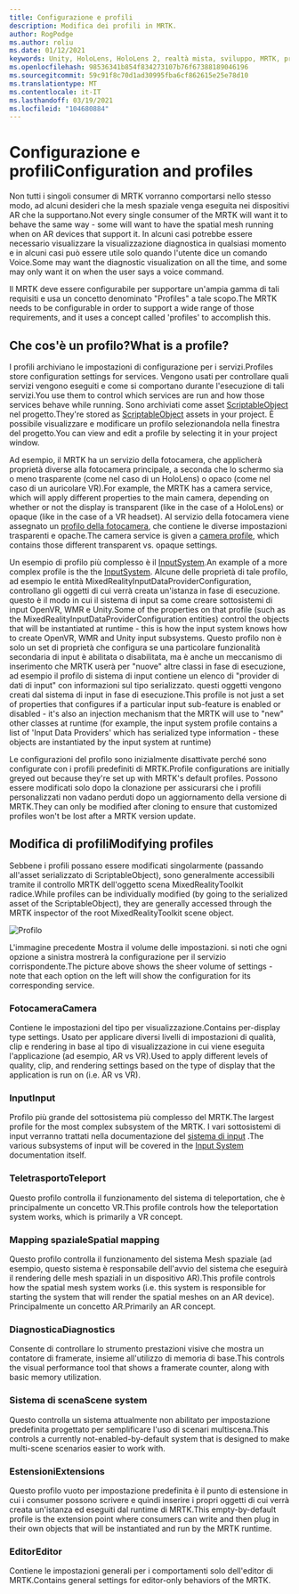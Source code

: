 ```yaml
---
title: Configurazione e profili
description: Modifica dei profili in MRTK.
author: RogPodge
ms.author: roliu
ms.date: 01/12/2021
keywords: Unity, HoloLens, HoloLens 2, realtà mista, sviluppo, MRTK, profilo MRTK
ms.openlocfilehash: 98536341b854f834273107b76f67388189046196
ms.sourcegitcommit: 59c91f8c70d1ad30995fba6cf862615e25e78d10
ms.translationtype: MT
ms.contentlocale: it-IT
ms.lasthandoff: 03/19/2021
ms.locfileid: "104680884"
---
```

# <a name="configuration-and-profiles"></a><span data-ttu-id="d38c0-104">Configurazione e profili</span><span class="sxs-lookup"><span data-stu-id="d38c0-104">Configuration and profiles</span></span>

<span data-ttu-id="d38c0-105">Non tutti i singoli consumer di MRTK vorranno comportarsi nello stesso modo, ad alcuni desideri che la mesh spaziale venga eseguita nei dispositivi AR che la supportano.</span><span class="sxs-lookup"><span data-stu-id="d38c0-105">Not every single consumer of the MRTK will want it to behave the same way - some will want to have the spatial mesh running when on AR devices that support it.</span></span> <span data-ttu-id="d38c0-106">In alcuni casi potrebbe essere necessario visualizzare la visualizzazione diagnostica in qualsiasi momento e in alcuni casi può essere utile solo quando l'utente dice un comando Voice.</span><span class="sxs-lookup"><span data-stu-id="d38c0-106">Some may want the diagnostic visualization on all the time, and some may only want it on when the user says a voice command.</span></span>

<span data-ttu-id="d38c0-107">Il MRTK deve essere configurabile per supportare un'ampia gamma di tali requisiti e usa un concetto denominato "Profiles" a tale scopo.</span><span class="sxs-lookup"><span data-stu-id="d38c0-107">The MRTK needs to be configurable in order to support a wide range of those requirements, and it uses a concept called 'profiles' to accomplish this.</span></span>

## <a name="what-is-a-profile"></a><span data-ttu-id="d38c0-108">Che cos'è un profilo?</span><span class="sxs-lookup"><span data-stu-id="d38c0-108">What is a profile?</span></span>

<span data-ttu-id="d38c0-109">I profili archiviano le impostazioni di configurazione per i servizi.</span><span class="sxs-lookup"><span data-stu-id="d38c0-109">Profiles store configuration settings for services.</span></span> <span data-ttu-id="d38c0-110">Vengono usati per controllare quali servizi vengono eseguiti e come si comportano durante l'esecuzione di tali servizi.</span><span class="sxs-lookup"><span data-stu-id="d38c0-110">You use them to control which services are run and how those services behave while running.</span></span> <span data-ttu-id="d38c0-111">Sono archiviati come asset [ScriptableObject](https://docs.unity3d.com/Manual/class-ScriptableObject.html) nel progetto.</span><span class="sxs-lookup"><span data-stu-id="d38c0-111">They're stored as [ScriptableObject](https://docs.unity3d.com/Manual/class-ScriptableObject.html) assets in your project.</span></span> <span data-ttu-id="d38c0-112">È possibile visualizzare e modificare un profilo selezionandola nella finestra del progetto.</span><span class="sxs-lookup"><span data-stu-id="d38c0-112">You can view and edit a profile by selecting it in your project window.</span></span>

<span data-ttu-id="d38c0-113">Ad esempio, il MRTK ha un servizio della fotocamera, che applicherà proprietà diverse alla fotocamera principale, a seconda che lo schermo sia o meno trasparente (come nel caso di un HoloLens) o opaco (come nel caso di un auricolare VR).</span><span class="sxs-lookup"><span data-stu-id="d38c0-113">For example, the MRTK has a camera service, which will apply different properties to the main camera, depending on whether or not the display is transparent (like in the case of a HoloLens) or opaque (like in the case of a VR headset).</span></span> <span data-ttu-id="d38c0-114">Al servizio della fotocamera viene assegnato un [profilo della fotocamera](https://github.com/microsoft/MixedRealityToolkit-Unity/blob/mrtk_release/Assets/MixedRealityToolkit/Definitions/MixedRealityCameraProfile.cs), che contiene le diverse impostazioni trasparenti e opache.</span><span class="sxs-lookup"><span data-stu-id="d38c0-114">The camera service is given a [camera profile](https://github.com/microsoft/MixedRealityToolkit-Unity/blob/mrtk_release/Assets/MixedRealityToolkit/Definitions/MixedRealityCameraProfile.cs), which contains those different transparent vs. opaque settings.</span></span>

<span data-ttu-id="d38c0-115">Un esempio di profilo più complesso è il [InputSystem](https://github.com/microsoft/MixedRealityToolkit-Unity/blob/mrtk_release/Assets/MixedRealityToolkit/Definitions/InputSystem/MixedRealityInputSystemProfile.cs).</span><span class="sxs-lookup"><span data-stu-id="d38c0-115">An example of a more complex profile is the the [InputSystem](https://github.com/microsoft/MixedRealityToolkit-Unity/blob/mrtk_release/Assets/MixedRealityToolkit/Definitions/InputSystem/MixedRealityInputSystemProfile.cs).</span></span>
<span data-ttu-id="d38c0-116">Alcune delle proprietà di tale profilo, ad esempio le entità MixedRealityInputDataProviderConfiguration, controllano gli oggetti di cui verrà creata un'istanza in fase di esecuzione. questo è il modo in cui il sistema di input sa come creare sottosistemi di input OpenVR, WMR e Unity.</span><span class="sxs-lookup"><span data-stu-id="d38c0-116">Some of the properties on that profile (such as the MixedRealityInputDataProviderConfiguration entities) control the objects that will be instantiated at runtime - this is how the input system knows how to create OpenVR, WMR and Unity input subsystems.</span></span> <span data-ttu-id="d38c0-117">Questo profilo non è solo un set di proprietà che configura se una particolare funzionalità secondaria di input è abilitata o disabilitata, ma è anche un meccanismo di inserimento che MRTK userà per "nuove" altre classi in fase di esecuzione, ad esempio il profilo di sistema di input contiene un elenco di "provider di dati di input" con informazioni sul tipo serializzato. questi oggetti vengono creati dal sistema di input in fase di esecuzione.</span><span class="sxs-lookup"><span data-stu-id="d38c0-117">This profile is not just a set of properties that configures if a particular input sub-feature is enabled or disabled - it's also an injection mechanism that the MRTK will use to "new" other classes at runtime (for example, the input system profile contains a list of 'Input Data Providers' which has serialized type information - these objects are instantiated by the input system at runtime)</span></span>

<span data-ttu-id="d38c0-118">Le configurazioni del profilo sono inizialmente disattivate perché sono configurate con i profili predefiniti di MRTK.</span><span class="sxs-lookup"><span data-stu-id="d38c0-118">Profile configurations are initially greyed out because they're set up with MRTK's default profiles.</span></span>
<span data-ttu-id="d38c0-119">Possono essere modificati solo dopo la clonazione per assicurarsi che i profili personalizzati non vadano perduti dopo un aggiornamento della versione di MRTK.</span><span class="sxs-lookup"><span data-stu-id="d38c0-119">They can only be modified after cloning to ensure that customized profiles won't be lost after a MRTK version update.</span></span>

## <a name="modifying-profiles"></a><span data-ttu-id="d38c0-120">Modifica di profili</span><span class="sxs-lookup"><span data-stu-id="d38c0-120">Modifying profiles</span></span>

<span data-ttu-id="d38c0-121">Sebbene i profili possano essere modificati singolarmente (passando all'asset serializzato di ScriptableObject), sono generalmente accessibili tramite il controllo MRTK dell'oggetto scena MixedRealityToolkit radice.</span><span class="sxs-lookup"><span data-stu-id="d38c0-121">While profiles can be individually modified (by going to the serialized asset of the ScriptableObject), they are generally accessed through the MRTK inspector of the root MixedRealityToolkit scene object.</span></span>

![Profilo](../features/images/profiles/input_profile.png)

<span data-ttu-id="d38c0-123">L'immagine precedente Mostra il volume delle impostazioni. si noti che ogni opzione a sinistra mostrerà la configurazione per il servizio corrispondente.</span><span class="sxs-lookup"><span data-stu-id="d38c0-123">The picture above shows the sheer volume of settings - note that each option on the left will show the configuration for its corresponding service.</span></span>

### <a name="camera"></a><span data-ttu-id="d38c0-124">Fotocamera</span><span class="sxs-lookup"><span data-stu-id="d38c0-124">Camera</span></span>

<span data-ttu-id="d38c0-125">Contiene le impostazioni del tipo per visualizzazione.</span><span class="sxs-lookup"><span data-stu-id="d38c0-125">Contains per-display type settings.</span></span> <span data-ttu-id="d38c0-126">Usato per applicare diversi livelli di impostazioni di qualità, clip e rendering in base al tipo di visualizzazione in cui viene eseguita l'applicazione (ad esempio, AR vs VR).</span><span class="sxs-lookup"><span data-stu-id="d38c0-126">Used to apply different levels of quality, clip, and rendering settings based on the type of display that the application is run on (i.e. AR vs VR).</span></span>

### <a name="input"></a><span data-ttu-id="d38c0-127">Input</span><span class="sxs-lookup"><span data-stu-id="d38c0-127">Input</span></span>

<span data-ttu-id="d38c0-128">Profilo più grande del sottosistema più complesso del MRTK.</span><span class="sxs-lookup"><span data-stu-id="d38c0-128">The largest profile for the most complex subsystem of the MRTK.</span></span> <span data-ttu-id="d38c0-129">I vari sottosistemi di input verranno trattati nella documentazione del [sistema di input](Terminology.md) .</span><span class="sxs-lookup"><span data-stu-id="d38c0-129">The various subsystems of input will be covered in the [Input System](Terminology.md) documentation itself.</span></span>

### <a name="teleport"></a><span data-ttu-id="d38c0-130">Teletrasporto</span><span class="sxs-lookup"><span data-stu-id="d38c0-130">Teleport</span></span>

<span data-ttu-id="d38c0-131">Questo profilo controlla il funzionamento del sistema di teleportation, che è principalmente un concetto VR.</span><span class="sxs-lookup"><span data-stu-id="d38c0-131">This profile controls how the teleportation system works, which is primarily a VR concept.</span></span>

### <a name="spatial-mapping"></a><span data-ttu-id="d38c0-132">Mapping spaziale</span><span class="sxs-lookup"><span data-stu-id="d38c0-132">Spatial mapping</span></span>

<span data-ttu-id="d38c0-133">Questo profilo controlla il funzionamento del sistema Mesh spaziale (ad esempio, questo sistema è responsabile dell'avvio del sistema che eseguirà il rendering delle mesh spaziali in un dispositivo AR).</span><span class="sxs-lookup"><span data-stu-id="d38c0-133">This profile controls how the spatial mesh system works (i.e. this system is responsible for starting the system that will render the spatial meshes on an AR device).</span></span> <span data-ttu-id="d38c0-134">Principalmente un concetto AR.</span><span class="sxs-lookup"><span data-stu-id="d38c0-134">Primarily an AR concept.</span></span>

### <a name="diagnostics"></a><span data-ttu-id="d38c0-135">Diagnostica</span><span class="sxs-lookup"><span data-stu-id="d38c0-135">Diagnostics</span></span>

<span data-ttu-id="d38c0-136">Consente di controllare lo strumento prestazioni visive che mostra un contatore di framerate, insieme all'utilizzo di memoria di base.</span><span class="sxs-lookup"><span data-stu-id="d38c0-136">This controls the visual performance tool that shows a framerate counter, along with basic memory utilization.</span></span>

### <a name="scene-system"></a><span data-ttu-id="d38c0-137">Sistema di scena</span><span class="sxs-lookup"><span data-stu-id="d38c0-137">Scene system</span></span>

<span data-ttu-id="d38c0-138">Questo controlla un sistema attualmente non abilitato per impostazione predefinita progettato per semplificare l'uso di scenari multiscena.</span><span class="sxs-lookup"><span data-stu-id="d38c0-138">This controls a currently not-enabled-by-default system that is designed to make multi-scene scenarios easier to work with.</span></span>

### <a name="extensions"></a><span data-ttu-id="d38c0-139">Estensioni</span><span class="sxs-lookup"><span data-stu-id="d38c0-139">Extensions</span></span>

<span data-ttu-id="d38c0-140">Questo profilo vuoto per impostazione predefinita è il punto di estensione in cui i consumer possono scrivere e quindi inserire i propri oggetti di cui verrà creata un'istanza ed eseguiti dal runtime di MRTK.</span><span class="sxs-lookup"><span data-stu-id="d38c0-140">This empty-by-default profile is the extension point where consumers can write and then plug in their own objects that will be instantiated and run by the MRTK runtime.</span></span>

### <a name="editor"></a><span data-ttu-id="d38c0-141">Editor</span><span class="sxs-lookup"><span data-stu-id="d38c0-141">Editor</span></span>

<span data-ttu-id="d38c0-142">Contiene le impostazioni generali per i comportamenti solo dell'editor di MRTK.</span><span class="sxs-lookup"><span data-stu-id="d38c0-142">Contains general settings for editor-only behaviors of the MRTK.</span></span>
